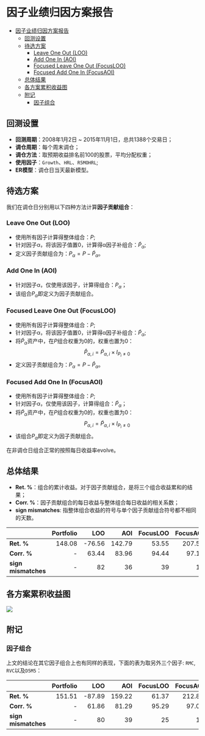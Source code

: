 # 因子业绩归因方案报告

<!-- toc orderedList:0 -->

- [因子业绩归因方案报告](#因子业绩归因方案报告)
	- [回测设置](#回测设置)
	- [待选方案](#待选方案)
		- [Leave One Out (LOO)](#leave-one-out-loo)
		- [Add One In (AOI)](#add-one-in-aoi)
		- [Focused Leave One Out (FocusLOO)](#focused-leave-one-out-focusloo)
		- [Focused Add One In (FocusAOI)](#focused-add-one-in-focusaoi)
	- [总体结果](#总体结果)
	- [各方案累积收益图](#各方案累积收益图)
	- [附记](#附记)
		- [因子组合](#因子组合)

<!-- tocstop -->

## 回测设置

* **回测周期**：2008年1月2日 ~ 2015年11月1日，总共1388个交易日；
* **调仓周期**：每个周末调仓；
* **调仓方法**：取预期收益排名前100的股票，平均分配权重；
* **使用因子**：``Growth``、``HRL``、``R5MOHRL``;
* **ER模型**：调仓日当天最新模型。

## 待选方案

我们在调仓日分别用以下四种方法计算**因子贡献组合**：

### Leave One Out (LOO)

* 使用所有因子计算得整体组合：$P$;
* 针对因子α，将该因子值置0，计算得α因子补组合：$\tilde P_{\alpha}$;
* 定义因子贡献组合为：$P_{\alpha} = P - \tilde P_{\alpha}$。

### Add One In (AOI)

* 针对因子α，仅使用该因子，计算得组合：$P_{\alpha}$；
* 该组合$P_{\alpha}$即定义为因子贡献组合。

### Focused Leave One Out (FocusLOO)

* 使用所有因子计算得整体组合：$P$;
* 针对因子α，将该因子值置0，计算得α因子补组合：$\tilde P_{\alpha}$;
* 将$\tilde P_{\alpha}$资产中，在$P$组合权重为0的，权重也置为0：
  $$
    \hat P_{\alpha, i} = \tilde P_{\alpha, i} × Ι_{P_i \neq 0}
  $$
* 定义因子贡献组合为：$P_{\alpha} = P - \hat P_{\alpha}$。

### Focused Add One In (FocusAOI)

* 使用所有因子计算得整体组合：$P$;
*  针对因子α，仅使用该因子，计算得组合：$\tilde P_{\alpha}$；
* 将$\tilde P_{\alpha}$资产中，在$P$组合权重为0的，权重也置为0：
  $$
    P_{\alpha, i} = \tilde P_{\alpha, i} × Ι_{P_i \neq 0}
  $$
* 该组合$P_{\alpha}$即定义为因子贡献组合。

在非调仓日组合正常的按照每日收益率evolve。

## 总体结果

* **Ret. %**：组合的累计收益。对于因子贡献组合，是将三个组合收益累和的结果；
* **Corr. %**：因子贡献组合的每日收益与整体组合每日收益的相关系数；
* **sign mismatches**: 指整体组合收益的符号与单个因子贡献组合符号都不相同的天数。

|                    | Portfolio|   LOO |    AOI|  FocusLOO| FocusAOI|
|--------------------|---------:|------:|------:|---------:|--------:|
| **Ret. %**         |    148.08| -76.56| 142.79|     53.55|   207.56|
| **Corr. %**        |         -|  63.44|  83.96|     94.44|    97.14|
| **sign mismatches**|         -|     82|     36|       39 |       12|

## 各方案累积收益图

![](perf_attribution.png)

## 附记

### 因子组合

上文的结论在其它因子组合上也有同样的表现，下面的表为取另外三个因子: ``RMC``, ``RVC``以及``D5M5``：

|                    | Portfolio|   LOO |    AOI|  FocusLOO| FocusAOI|
|--------------------|---------:|------:|------:|---------:|--------:|
| **Ret. %**         |    151.51| -87.89| 159.22|     61.37|   212.85|
| **Corr. %**        |         -|  61.86|  81.29|     95.29|    97.09|
| **sign mismatches**|         -|     80|     39|       25 |       10|
